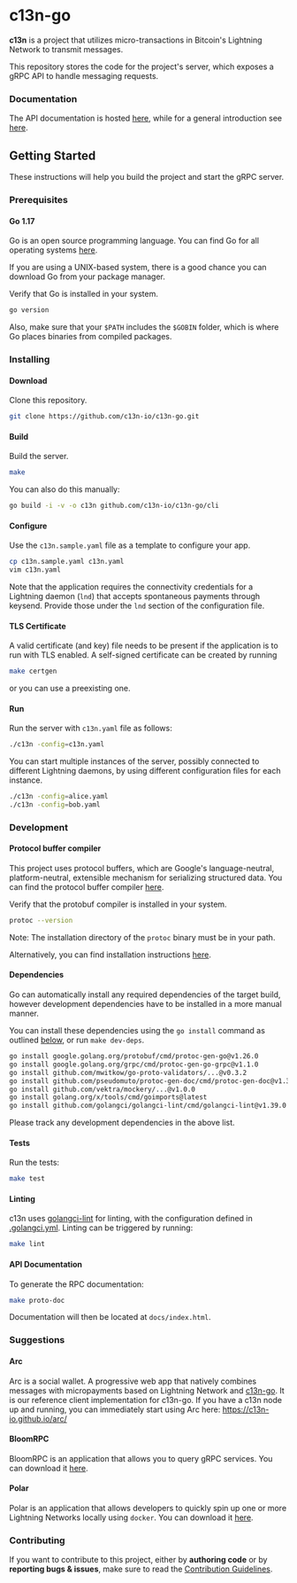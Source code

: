 # c13n-go

**c13n** is a project that utilizes micro-transactions in Bitcoin's Lightning Network to transmit messages.

This repository stores the code for the project's server, which exposes a gRPC API to handle messaging requests.

### Documentation

The API documentation is hosted [here](https://docs.c13n.io/projects/api/en/latest/), while for a general introduction see [here](https://docs.c13n.io/en/latest/).

## Getting Started

These instructions will help you build the project and start the gRPC server.

### Prerequisites

#### Go 1.17

Go is an open source programming language. You can find Go for all operating systems [here](https://golang.org/dl/).

If you are using a UNIX-based system, there is a good chance you can download Go from your package manager.

Verify that Go is installed in your system.
```bash
go version
```

Also, make sure that your `$PATH` includes the `$GOBIN` folder, which is where Go places binaries from compiled packages.

### Installing

#### Download

Clone this repository.
```bash
git clone https://github.com/c13n-io/c13n-go.git
```

#### Build

Build the server.
```bash
make
```
You can also do this manually:
```bash
go build -i -v -o c13n github.com/c13n-io/c13n-go/cli
```

#### Configure

Use the `c13n.sample.yaml` file as a template to configure your app.
```bash
cp c13n.sample.yaml c13n.yaml
vim c13n.yaml
```
Note that the application requires the connectivity credentials for a Lightning daemon (`lnd`) that accepts spontaneous payments through keysend. Provide those under the `lnd` section of the configuration file.

#### TLS Certificate

A valid certificate (and key) file needs to be present if the application is to run with TLS enabled.
A self-signed certificate can be created by running
```bash
make certgen
```
or you can use a preexisting one.

#### Run

Run the server with `c13n.yaml` file as follows:
```bash
./c13n -config=c13n.yaml
```
You can start multiple instances of the server, possibly connected to different Lightning daemons, by using different configuration files for each instance.
```bash
./c13n -config=alice.yaml
./c13n -config=bob.yaml
```

### Development

#### Protocol buffer compiler

This project uses protocol buffers, which are Google's language-neutral, platform-neutral, extensible mechanism for serializing structured data. You can find the protocol buffer compiler [here](https://github.com/protocolbuffers/protobuf).

Verify that the protobuf compiler is installed in your system.
```bash
protoc --version
```

Note: The installation directory of the `protoc` binary must be in your path.

Alternatively, you can find installation instructions [here](https://grpc.io/docs/quickstart/go/).

#### Dependencies

Go can automatically install any required dependencies of the target build, however development dependencies have to be installed in a more manual manner.

You can install these dependencies using the `go install` command as outlined [below](https://maelvls.dev/go111module-everywhere/), or run `make dev-deps`.
```bash
go install google.golang.org/protobuf/cmd/protoc-gen-go@v1.26.0
go install google.golang.org/grpc/cmd/protoc-gen-go-grpc@v1.1.0
go install github.com/mwitkow/go-proto-validators/...@v0.3.2
go install github.com/pseudomuto/protoc-gen-doc/cmd/protoc-gen-doc@v1.3.2
go install github.com/vektra/mockery/...@v1.0.0
go install golang.org/x/tools/cmd/goimports@latest
go install github.com/golangci/golangci-lint/cmd/golangci-lint@v1.39.0
```
Please track any development dependencies in the above list.

#### Tests

Run the tests:
```bash
make test
```

#### Linting

c13n uses [golangci-lint](https://golangci-lint.run/) for linting, with the configuration defined in [.golangci.yml](/.golangci.yml). Linting can be triggered by running:

```bash
make lint
```

#### API Documentation

To generate the RPC documentation:
```bash
make proto-doc
```

Documentation will then be located at `docs/index.html`.

### Suggestions

#### Arc

Arc is a social wallet.
A progressive web app that natively combines messages with micropayments based on Lightning Network and <a href="https://github.com/c13n-io/c13n-go/">c13n-go</a>.
It is our reference client implementation for c13n-go. If you have a c13n node up and running, you can immediately start using Arc here: https://c13n-io.github.io/arc/

#### BloomRPC

BloomRPC is an application that allows you to query gRPC services. You can download it [here](https://github.com/uw-labs/bloomrpc).

#### Polar

Polar is an application that allows developers to quickly spin up one or more Lightning Networks locally using `docker`. You can download it [here](https://github.com/jamaljsr/polar).

### Contributing

If you want to contribute to this project, either by **authoring code** or by **reporting bugs & issues**, make sure to read the [Contribution Guidelines](CONTRIBUTING.md).
